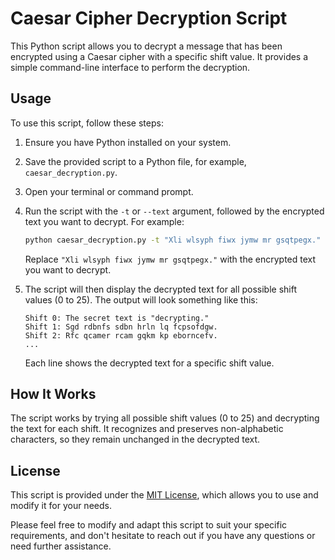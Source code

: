 # Caesar Cipher Decryption Script

This Python script allows you to decrypt a message that has been encrypted using a Caesar cipher with a specific shift value. It provides a simple command-line interface to perform the decryption.

## Usage

To use this script, follow these steps:

1. Ensure you have Python installed on your system.

2. Save the provided script to a Python file, for example, `caesar_decryption.py`.

3. Open your terminal or command prompt.

4. Run the script with the `-t` or `--text` argument, followed by the encrypted text you want to decrypt. For example:

   ```bash
   python caesar_decryption.py -t "Xli wlsyph fiwx jymw mr gsqtpegx."
   ```

   Replace `"Xli wlsyph fiwx jymw mr gsqtpegx."` with the encrypted text you want to decrypt.

5. The script will then display the decrypted text for all possible shift values (0 to 25). The output will look something like this:

   ```
   Shift 0: The secret text is "decrypting."
   Shift 1: Sgd rdbnfs sdbn hrln lq fcpsofdgw.
   Shift 2: Rfc qcamer rcam gqkm kp eborncefv.
   ...
   ```

   Each line shows the decrypted text for a specific shift value.

## How It Works

The script works by trying all possible shift values (0 to 25) and decrypting the text for each shift. It recognizes and preserves non-alphabetic characters, so they remain unchanged in the decrypted text.

## License

This script is provided under the [MIT License](LICENSE), which allows you to use and modify it for your needs.

Please feel free to modify and adapt this script to suit your specific requirements, and don't hesitate to reach out if you have any questions or need further assistance.